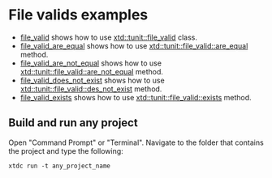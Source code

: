 # File valids examples

* [file_valid](file_valid/README.md) shows how to use [xtd::tunit::file_valid](https://gammasoft71.github.io/xtd/reference_guides/latest/classxtd_1_1tunit_1_1file__valid.html) class.
* [file_valid_are_equal](file_valid_are_equal/README.md) shows how to use [xtd::tunit::file_valid::are_equal](https://gammasoft71.github.io/xtd/reference_guides/latest/classxtd_1_1tunit_1_1file__valid.html#afd1bb97a8f86b14d617c43a56d732ab6) method.
* [file_valid_are_not_equal](file_valid_are_not_equal/README.md) shows how to use [xtd::tunit::file_valid::are_not_equal](https://gammasoft71.github.io/xtd/reference_guides/latest/classxtd_1_1tunit_1_1file__valid.html#a65f48c856e111c54fc4db6a2a939585d) method.
* [file_valid_does_not_exist](file_valid_does_not_exist/README.md) shows how to use [xtd::tunit::file_valid::des_not_exist](https://gammasoft71.github.io/xtd/reference_guides/latest/classxtd_1_1tunit_1_1file__valid.html#a80323f3e7b79c83017d86e0fde1cdb77) method.
* [file_valid_exists](file_valid_exists/README.md) shows how to use [xtd::tunit::file_valid::exists](https://gammasoft71.github.io/xtd/reference_guides/latest/classxtd_1_1tunit_1_1file__valid.html#a59ee89d189f39f33115da632f6045b6b) method.

## Build and run any project

Open "Command Prompt" or "Terminal". Navigate to the folder that contains the project and type the following:

```shell
xtdc run -t any_project_name
```
